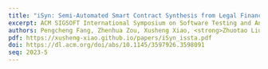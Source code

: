 ```yaml
---
title: "iSyn: Semi-Automated Smart Contract Synthesis from Legal Financial Agreements"
excerpt: ACM SIGSOFT International Symposium on Software Testing and Analysis (ISSTA) 2023
authors: Pengcheng Fang, Zhenhua Zou, Xusheng Xiao, <strong>Zhuotao Liu</strong>
pdf: https://xusheng-xiao.github.io/papers/iSyn_issta.pdf
doi: https://dl.acm.org/doi/abs/10.1145/3597926.3598091
seq: 2023-5
---
```

